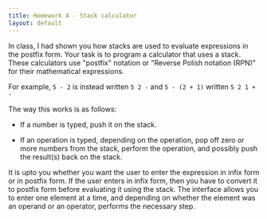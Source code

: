 ```yaml
---
title: Homework 4 - Stack calculator
layout: default
---
```



In class, I had shown you how stacks are used to evaluate expressions
in the postfix form.
Your task is to program a calculator that uses a stack. These
calculators use "postfix" notation or "Reverse Polish notation (RPN)"
for their mathematical expressions.

For example, `5 - 2` is instead written `5 2 -` and `5 - (2 + 1)`
written `5 2 1 + -`

The way this works is as follows:

  * If a number is typed, push it on the stack.

  * If an operation is typed, depending on the operation, pop off zero
    or more numbers from the stack, perform the operation, and
    possibly push the result(s) back on the stack.

It is upto you whether you want the user to enter the expression in infix form
or in postfix form. If the user enters in infix form, then you have to convert it to 
postfix form before evaluating it using the stack. 
The interface allows you to enter one element at a time, and depending on whether the
element was an operand or an operator, performs the necessary step.
